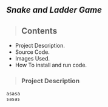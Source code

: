 ## *Snake and Ladder Game*
> ## Contents
* Project Description.
* Source Code.
* Images Used.
* How To install and run code.

> ### Project Description
    asasa
    sasas
